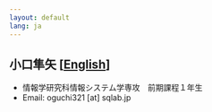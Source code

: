 ```yaml
---
layout: default
lang: ja
---
```


## 小口隼矢 [[English](./oguchi321_en)]

- 情報学研究科情報システム学専攻　前期課程１年生
- Email: oguchi321 [at] sqlab.jp